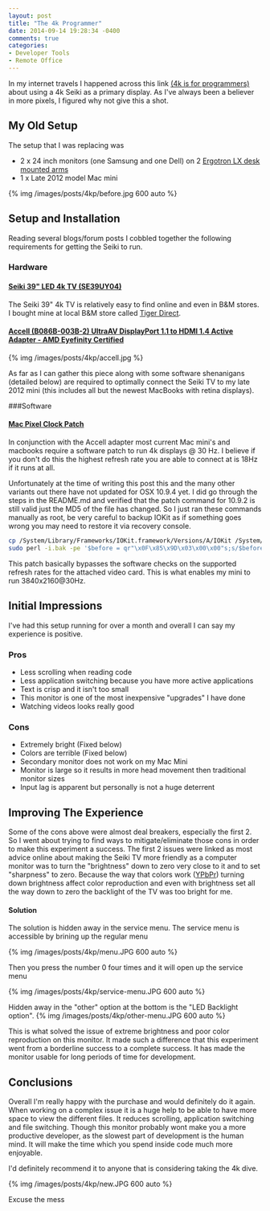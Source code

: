 ```yaml
---
layout: post
title: "The 4k Programmer"
date: 2014-09-14 19:28:34 -0400
comments: true
categories:
- Developer Tools
- Remote Office
---
```


In my internet travels I happened across this link [(4k is for programmers)](http://tiamat.tsotech.com/4k-is-for-programmers) about using a 4k Seiki as a primary display.
As I've always been a believer in more pixels, I figured why not give this a shot.

## My Old Setup

The setup that I was replacing was

* 2 x 24 inch monitors (one Samsung and one Dell) on 2 [Ergotron LX desk mounted arms](http://www.ergotron.com/tabid/65/PRDID/351/language/en-CA/default.aspx)
* 1 x Late 2012 model Mac mini

{% img /images/posts/4kp/before.jpg 600 auto %}

## Setup and Installation

Reading several blogs/forum posts I cobbled together the following requirements for getting the Seiki to run.

### Hardware

#### [Seiki 39" LED 4k TV (SE39UY04)](http://www.tigerdirect.ca/applications/SearchTools/item-details.asp?EdpNo=8430969&CatId=8893)
The Seiki 39" 4k TV is relatively easy to find online and even in B&M stores. I bought mine at local B&M store called [Tiger Direct](http://www.tigerdirect.ca).

#### [Accell (B086B-003B-2) UltraAV DisplayPort 1.1 to HDMI 1.4 Active Adapter - AMD Eyefinity Certified](http://www.amazon.ca/gp/product/B00DOZHLAA/ref=as_li_qf_sp_asin_tl?ie=UTF8&camp=15121&creative=330641&creativeASIN=B00DOZHLAA&linkCode=as2&tag=tonyla-20)

{% img /images/posts/4kp/accell.jpg %}

As far as I can gather this piece along with some software shenanigans (detailed below) are required to optimally connect the Seiki TV to my late 2012 mini (this includes all but the newest MacBooks with retina displays).

###Software

#### [Mac Pixel Clock Patch](https://github.com/vinc3m1/mac-pixel-clock-patch)
In conjunction with the Accell adapter most current Mac mini's and macbooks require a software patch to run 4k displays @ 30 Hz. I believe if you don't do this the highest refresh rate you are able to connect at is 18Hz if it runs at all.

Unfortunately at the time of writing this post this and the many other variants out there have not updated for OSX 10.9.4 yet. I did go through the steps in the README.md and verified that the patch command for 10.9.2 is still valid just the MD5 of the file has changed.
So I just ran these commands manually as root, be very careful to backup IOKit as if something goes wrong you may need to restore it via recovery console.

``` bash Patch https://github.com/vinc3m1/mac-pixel-clock-patch/blob/b2005690487ea18e592ae59f76d15b4ed66978d5/macPixelClockPatcher.command#L145 Source
cp /System/Library/Frameworks/IOKit.framework/Versions/A/IOKit /System/Library/Frameworks/IOKit.framework/Versions/A/IOKit.bak
sudo perl -i.bak -pe '$before = qr"\x0F\x85\x9D\x03\x00\x00"s;s/$before/\xE9\x84\x03\x00\x00\x90/g' /System/Library/Frameworks/IOKit.framework/Versions/A/IOKit
```

This patch basically bypasses the software checks on the supported refresh rates for the attached video card. This is what enables my mini to run 3840x2160@30Hz.


## Initial Impressions

I've had this setup running for over a month and overall I can say my experience is positive.

### Pros

* Less scrolling when reading code
* Less application switching because you have more active applications
* Text is crisp and it isn't too small
* This monitor is one of the most inexpensive "upgrades" I have done
* Watching videos looks really good

### Cons

* Extremely bright (Fixed below)
* Colors are terrible (Fixed below)
* Secondary monitor does not work on my Mac Mini
* Monitor is large so it results in more head movement then traditional monitor sizes
* Input lag is apparent but personally is not a huge deterrent

## Improving The Experience

Some of the cons above were almost deal breakers, especially the first 2. So I went about trying to find ways to mitigate/eliminate those cons in order to make this experiment a success.
The first 2 issues were linked as most advice online about making the Seiki TV more friendly as a computer monitor was to turn the "brightness" down to zero very close to it and to set "sharpness" to zero.
Because the way that colors work ([YPbPr](http://en.wikipedia.org/wiki/YPbPr)) turning down brightness affect color reproduction and even with brightness set all the way down to zero the backlight of the TV was too bright for me.

#### Solution

The solution is hidden away in the service menu. The service menu is accessible by brining up the regular menu

{% img /images/posts/4kp/menu.JPG 600 auto %}

Then you press the number 0 four times and it will open up the service menu

{% img /images/posts/4kp/service-menu.JPG 600 auto %}

Hidden away in the "other" option at the bottom is the "LED Backlight option".
{% img /images/posts/4kp/other-menu.JPG 600 auto %}

This is what solved the issue of extreme brightness and poor color reproduction on this monitor. It made such a difference that this experiment went from a borderline success to
a complete success. It has made the monitor usable for long periods of time for development.

## Conclusions

Overall I'm really happy with the purchase and would definitely do it again. When working on a complex issue it is a huge help to be able to have more space to view the different files.
It reduces scrolling, application switching and file switching. Though this monitor probably wont make you a more productive developer, as the slowest part of development is
the human mind. It will make the time which you spend inside code much more enjoyable.

I'd definitely recommend it to anyone that is considering taking the 4k dive.

{% img /images/posts/4kp/new.JPG 600 auto %}

Excuse the mess

